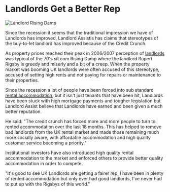 Landlords Get a Better Rep
==========================
![Landlord Rising Damp](/media/images/rising-damp.jpg)


Since the recession it seems that the traditional impression we have of Landlords has improved, Landlord Assistis has claims that stereotypes of the buy-to-let landlord has improved because of the Credit Crunch.


As property prices reached their peak in 2006/2007 perception of [landlords](/advice) was typical of the 70's sit com Rising Damp where the landlord Rupert Rigsby is greedy and miserly and a bit of a creep. When the property market was booming UK landlords were often accused of this stereotype, accused of setting high rents and not paying for repairs or maintenance to their properties.


Since the recession a lot of people have been forced into sub standard [rental accommodation](/), but it isn't just tenants that have been hit, Landlords have been stuck with high mortgage payments and tougher legislation but Landlord Assist believe that Landlords have earned and been given a much better reputation.


He said: "The credit crunch has forced more and more people to turn to rented accommodation over the last 18 months. This has helped to remove bad landlords from the UK rental market and made those remaining much more socially aware, with affordable accommodation and high quality customer service becoming a priority."


Institutional investors have also introduced high quality rental accommodation to the market and enforced others to provide better quality accommodation in order to compete.


"It's good to see UK Landlords are getting a fairer rep, I have been in plenty of rented accommodation but only ever had good landlords, I've never had to put up with the Rigsbys of this world."

